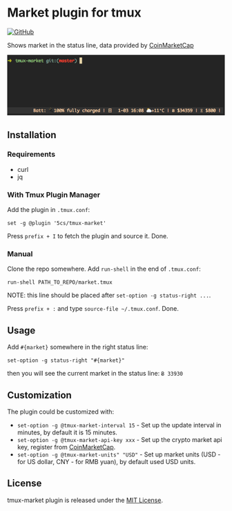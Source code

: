 # Market plugin for tmux
[![GitHub]()](https://opensource.org/licenses/MIT)

Shows market in the status line, data provided by [CoinMarketCap](https://coinmarketcap.com/)

![tmux-market](./assets/tmux-preview.png)

## Installation
### Requirements
* curl
* jq

### With Tmux Plugin Manager
Add the plugin in `.tmux.conf`:
```
set -g @plugin '5cs/tmux-market'
```
Press `prefix + I` to fetch the plugin and source it. Done.

### Manual
Clone the repo somewhere. Add `run-shell` in the end of `.tmux.conf`:

```
run-shell PATH_TO_REPO/market.tmux
```
NOTE: this line should be placed after `set-option -g status-right ...`.

Press `prefix + :` and type `source-file ~/.tmux.conf`. Done.

## Usage
Add `#{market}` somewhere in the right status line:
```
set-option -g status-right "#{market}"
```
then you will see the current market in the status line: `Ƀ 33930`

## Customization
The plugin could be customized with:
* `set-option -g @tmux-market-interval 15` - Set up the update interval in minutes, by default it is 15 minutes.
* `set-option -g @tmux-market-api-key xxx` - Set up the crypto market api key, register from [CoinMarketCap](https://coinmarketcap.com/).
* `set-option -g @tmux-market-units" "USD"` - Set up market units (USD - for US dollar, CNY - for RMB yuan), by default used USD units.

## License
tmux-market plugin is released under the [MIT License](https://opensource.org/licenses/MIT).

